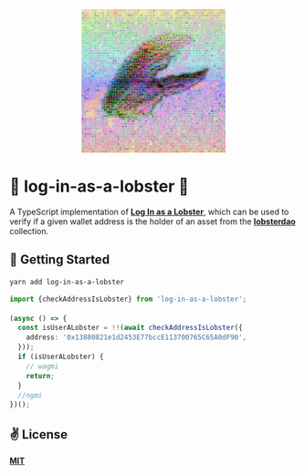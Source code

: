 <p align="center">
  <img src="assets/logo.jpeg" width="50%" alt="lobsterdao" />
</p>

# 🦞 log-in-as-a-lobster 🦞
A TypeScript implementation of [__Log In as a Lobster__](https://lobsters.substack.com/p/product-hunt-as-a-protocol-or-grassroots), which can be used to verify if a given wallet address is the holder of an asset from the [__lobsterdao__](https://opensea.io/collection/lobsterdao) collection.

## 🚀 Getting Started

```shell
yarn add log-in-as-a-lobster
```

```typescript
import {checkAddressIsLobster} from 'log-in-as-a-lobster';

(async () => {
  const isUserALobster = !!(await checkAddressIsLobster({
    address: '0x13880821e1d2453E77bccE113700765C65A0dF90',
  }));
  if (isUserALobster) {
    // wagmi
    return;
  }
  //ngmi
})();
```

## ✌️ License
[__MIT__](./LICENSE)